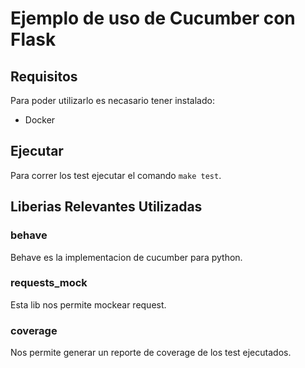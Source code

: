 # Ejemplo de uso de Cucumber con Flask

## Requisitos
Para poder utilizarlo es necasario tener instalado:
- Docker

## Ejecutar 
Para correr los test ejecutar el comando ```make test```.

## Liberias Relevantes Utilizadas

### behave
Behave es la implementacion de cucumber para python.

### requests_mock
Esta lib nos permite mockear request.

### coverage
Nos permite generar un reporte de coverage de los test ejecutados.

